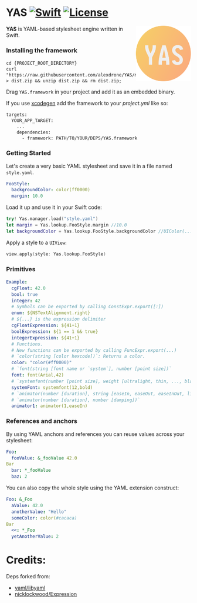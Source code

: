 # YAS [![Swift](https://img.shields.io/badge/swift-4.*-orange.svg?style=flat)](#) [![License](https://img.shields.io/badge/license-MIT-blue.svg?style=flat)](https://opensource.org/licenses/MIT)

<img src="docs/logo.png" width=150 alt="Logo" align=right />

**YAS** is YAML-based stylesheet engine written in Swift.

### Installing the framework

```
cd {PROJECT_ROOT_DIRECTORY}
curl "https://raw.githubusercontent.com/alexdrone/YAS/master/bin/dist.zip" > dist.zip && unzip dist.zip && rm dist.zip;
```

Drag `YAS.framework` in your project and add it as an embedded binary.

If you use [xcodegen](https://github.com/yonaskolb/XcodeGen) add the framework to your *project.yml* like so:

```
targets:
  YOUR_APP_TARGET:
    ...
    dependencies:
      - framework: PATH/TO/YOUR/DEPS/YAS.framework
```

### Getting Started

Let's create a very basic YAML stylesheet and save it in a file named `style.yaml`.

```yaml
FooStyle:
  backgroundColor: color(ff0000)
  margin: 10.0
```

Load it up and use it in your Swift code:

```swift
try! Yas.manager.load("style.yaml")
let margin = Yas.lookup.FooStyle.margin //10.0
let backgroundColor = Yas.lookup.FooStyle.backgroundColor //UIColor(...)
```

Apply a style to a `UIView`:

```swift
view.apply(style: Yas.lookup.FooStyle)
```

### Primitives

```yaml
Example:
  cgFloat: 42.0
  bool: true
  integer: 42
  # Symbols can be exported by calling ConstExpr.export([:])
  enum: ${NSTextAlignment.right}
  # ${...} is the expression delimiter
  cgFloatExpression: ${41+1}
  boolExpression: ${1 == 1 && true}
  integerExpression: ${41+1}
  # Functions.
  # New functions can be exported by calling FuncExpr.export(...)
  # `color(string [color hexcode])`: Returns a color.
  color: "color(#ff0000)"
  # `font(string [font name or `system`], number [point size])`
  font: font(Arial,42)
  # `systemfont(number [point size], weight [ultralight, thin, ..., black])`
  systemFont: systemfont(12,bold)
  # `animator(number [duration], string [easeIn, easeOut, easeInOut, linear])` or
  # `animator(number [duration], number [damping])`
  animator1: animator(1,easeIn)
```

### References and anchors

By using YAML anchors and references you can reuse values across your stylesheet:

```yaml
Foo:
  fooValue: &_fooValue 42.0
Bar
  bar: *_fooValue
  baz: 2
```

You can also copy the whole style using the YAML extension construct:

```yaml
Foo: &_Foo
  aValue: 42.0
  anotherValue: "Hello"
  someColor: color(#cacaca)
Bar
  <<: *_Foo
  yetAnotherValue: 2
```

# Credits:

Deps forked from:

* [yaml/libyaml](https://github.com/yaml/libyaml)
* [nicklockwood/Expression](https://github.com/nicklockwood/Expression)
